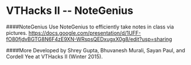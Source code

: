 VTHacks II -- NoteGenius
============
####NoteGenius
Use NoteGenius to efficiently take notes in class via pictures.
https://docs.google.com/presentation/d/1UFF-fO80fjdvBGTG8N6F4zE9XN-WRspsQEDxugxX0g8/edit?usp=sharing

####More
Developed by Shrey Gupta, Bhuvanesh Murali, Sayan Paul, and Cordell Yee at VTHacks II (Winter 2015).